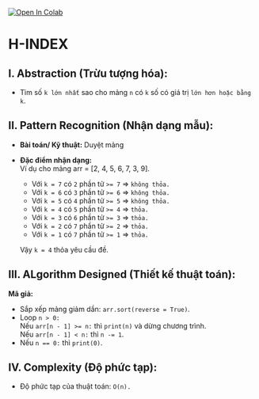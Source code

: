 [![Open In Colab](https://colab.research.google.com/assets/colab-badge.svg)](https://colab.research.google.com/drive/1rQsGB7d3bzF3oa_Rmeu0Wfv2UoOBURPS#scrollTo=gNWPio0_05wo)
# **H-INDEX**
## **I. Abstraction (Trừu tượng hóa):**
- Tìm số `k lớn nhất` sao cho mảng `n` có `k` số có giá trị `lớn hơn hoặc bằng k`.

## **II. Pattern Recognition (Nhận dạng mẫu):**
- **Bài toán/ Kỹ thuật:** Duyệt mảng
- **Đặc điểm nhận dạng:**  
Ví dụ cho mảng arr = [2, 4, 5, 6, 7, 3, 9].

	- Với `k = 7` có `2` phần tử `>= 7` => `không thỏa.`  
	- Với `k = 6` có `3` phần tử `>= 6` => `không thỏa.`  
	- Với `k = 5` có `4` phần tử `>= 5` => `không thỏa.`  
	- Với `k = 4` có `5` phần tử `>= 4` => `thỏa.`  
	- Với `k = 3` có `6` phần tử `>= 3` => `thỏa.`  
	- Với `k = 2` có `7` phần tử `>= 2` => `thỏa.`  
	- Với `k = 1` có `7` phần tử `>= 1` => `thỏa.`  

	Vậy `k = 4` thỏa yêu cầu đề.

## **III. ALgorithm Designed (Thiết kế thuật toán):**
**Mã giả:**
- Sắp xếp mảng giảm dần: `arr.sort(reverse = True)`.
- Loop `n > 0:`  
	Nếu `arr[n - 1] >= n:` thì `print(n)` và dừng chương trình.  
	Nếu `arr[n - 1] < n:` thì `n -= 1`.
- Nếu `n == 0:` thì `print(0)`.
## **IV. Complexity (Độ phức tạp):**
- Độ phức tạp của thuật toán: `O(n).`
